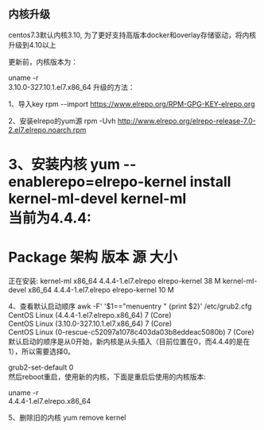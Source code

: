 ## 内核升级
centos7.3默认内核3.10, 为了更好支持高版本docker和overlay存储驱动，将内核升级到4.10以上

更新前，内核版本为：

uname -r  
3.10.0-327.10.1.el7.x86_64
升级的方法：

1、导入key
rpm --import https://www.elrepo.org/RPM-GPG-KEY-elrepo.org  

2、安装elrepo的yum源
rpm -Uvh http://www.elrepo.org/elrepo-release-7.0-2.el7.elrepo.noarch.rpm  

3、安装内核
yum --enablerepo=elrepo-kernel install  kernel-ml-devel kernel-ml  
当前为4.4.4:
==================================================================================
Package             架构               版本                   源              大小
==================================================================================
正在安装:
 kernel-ml         x86_64      4.4.4-1.el7.elrepo       elrepo-kernel       38 M
 kernel-ml-devel   x86_64      4.4.4-1.el7.elrepo       elrepo-kernel       10 M

4、查看默认启动顺序
awk -F\' '$1=="menuentry " {print $2}' /etc/grub2.cfg  
CentOS Linux (4.4.4-1.el7.elrepo.x86_64) 7 (Core)  
CentOS Linux (3.10.0-327.10.1.el7.x86_64) 7 (Core)  
CentOS Linux (0-rescue-c52097a1078c403da03b8eddeac5080b) 7 (Core)
默认启动的顺序是从0开始，新内核是从头插入（目前位置在0，而4.4.4的是在1），所以需要选择0。

grub2-set-default 0  
然后reboot重启，使用新的内核，下面是重启后使用的内核版本:

uname -r  
4.4.4-1.el7.elrepo.x86_64  

5、删除旧的内核
yum remove kernel  
